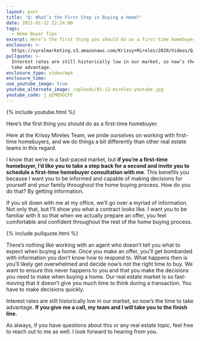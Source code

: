 ```yaml
---
layout: post
title: 'Q: What’s the First Step in Buying a Home?'
date: 2021-01-12 12:24:00
tags:
  - Home Buyer Tips
excerpt: Here’s the first thing you should do as a first-time homebuyer.
enclosure: >-
  https://vyralmarketing.s3.amazonaws.com/Krissy+Mireles/2020/Videos/Q_+What%E2%80%99s+the+First+Step+in+Buying+a+Home_.mp4
pullquote: >-
  Interest rates are still historically low in our market, so now’s the time to
  take advantage.
enclosure_type: video/mp4
enclosure_time:
use_youtube_image: true
youtube_alternate_image: /uploads/01-12-mireles-youtube.jpg
youtube_code: j_qCMQVGCFE
---
```


{% include youtube.html %}

Here’s the first thing you should do as a first-time homebuyer.

Here at the Krissy Mireles Team, we pride ourselves on working with first-time homebuyers, and we do things a bit differently than other real estate teams in this regard.&nbsp;

I know that we’re in a fast-paced market, but **if you’re a first-time homebuyer, I’d like you to take a step back for a second and invite you to schedule a first-time homebuyer consultation with me**. This benefits you because I want you to be informed and capable of making decisions for yourself and your family throughout the home buying process. How do you do that? By getting information.&nbsp;

If you sit down with me at my office, we’ll go over a myriad of information. Not only that, but I’ll show you what a contract looks like. I want you to be familiar with it so that when we actually prepare an offer, you feel comfortable and confident throughout the rest of the home buying process.&nbsp;

{% include pullquote.html %}

There’s nothing like working with an agent who doesn’t tell you what to expect when buying a home. Once you make an offer, you’ll get bombarded with information you don’t know how to respond to. What happens then is you’ll likely get overwhelmed and decide now’s not the right time to buy. We want to ensure this never happens to you and that you make the decisions you need to make when buying a home. Our real estate market is so fast-moving that it doesn’t give you much time to think during a transaction. You have to make decisions quickly.&nbsp;

Interest rates are still historically low in our market, so now’s the time to take advantage. **If you give me a call, my team and I will take you to the finish line.**&nbsp;

As always, if you have questions about this or any real estate topic, feel free to reach out to me as well. I look forward to hearing from you.
